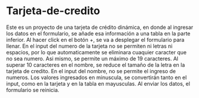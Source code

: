 # Tarjeta-de-credito
Este es un proyecto de una tarjeta de crédito dinámica, en donde al ingresar los datos en el formulario, se añade esa información a una tabla en la parte inferior. 
Al hacer click en el botón +, se va a desplegar el formulario para llenar.
En el input del numero de la tarjeta no se permiten ni letras ni espacios, por lo que automaticamente se eliminara cuaquier caracter que no sea numero. Asi mismo, se permite un máximo de 19 caracteres.
Al superar 10 caracteres en el nombre, se reduce el tamaño de la letra en la tarjeta de credito.
En el input del nombre, no se permite el ingreso de numeros. 
Los valores ingresados en minuscula, se convertirán tanto en el input, como en la tarjeta y en la tabla en mayusculas.
Al enviar los datos, el formulario se reinicia.
